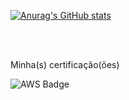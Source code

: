 [![Anurag's GitHub stats](https://github-readme-stats.vercel.app/api?username=toruga)](https://github.com/anuraghazra/github-readme-stats)

</br></br><p>Minha(s) certificação(ões)</p>

![AWS Badge](https://images.credly.com/size/110x110/images/00634f82-b07f-4bbd-a6bb-53de397fc3a6/image.png)




